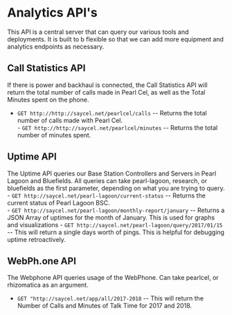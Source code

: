 # Analytics API's
This API is a central server that can query our various tools and deployments.  It is built to b flexible so that we can add more equipment and analytics endpoints as necessary.

## Call Statistics API
If there is power and backhaul is connected, the Call Statistics API will return the total number of calls made in Pearl Cel, as well as the Total Minutes spent on the phone.
   - `GET http://http://saycel.net/pearlcel/calls`
    -- Returns the total number of calls made with Pearl Cel.  
    - `GET http://http://saycel.net/pearlcel/minutes`
    -- Returns the total number of minutes spent. 
    
## Uptime API

The Uptime API queries our Base Station Controllers and Servers in Pearl Lagoon and Bluefields. All queries can take pearl-lagoon, research, or bluefields as the first parameter, depending on what you are trying to query. 
    - `GET http://saycel.net/pearl-lagoon/current-status`
    -- Returns the current status of Pearl Lagoon BSC.  
    - `GET http://saycel.net/pearl-lagoon/monthly-report/january`
    -- Returns a JSON Array of uptimes for the month of January.  This is used for graphs and visualizations
    - `GET http://saycel.net/pearl-lagoon/query/2017/01/15` 
    -- This will return a single days worth of pings.  This is helpful for debugging uptime retroactively.
   
## WebPh.one API
The Webphone API queries usage of the WebPhone.  Can take pearlcel, or rhizomatica as an argument. 
- `GET "http://saycel.net/app/all/2017-2018` 
-- This will return the Number of Calls and Minutes of Talk Time for 2017 and 2018.

